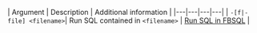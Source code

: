 | Argument | Description | Additional information |
|---|---|---|---|
| `-[f|-file] <filename>`| Run SQL contained in `<filename>` | [Run SQL in FBSQL](/docs/tools/fbsql/fbsql-running-sql) |
